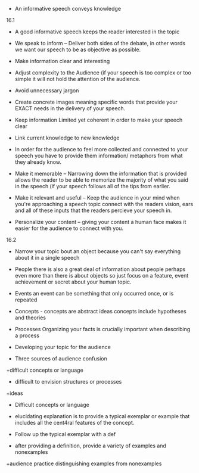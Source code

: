 -   An informative speech conveys knowledge 
    

16.1 

-   A good informative speech keeps the reader interested in the topic 
    
-   We speak to inform – Deliver both sides of the debate, in other words we want our speech to be as objective as possible. 
    
-   Make information clear and interesting 
    
-   Adjust complexity to the Audience (if your speech is too complex or too simple it will not hold the attention of the audience. 
    
-   Avoid unnecessary jargon 
    
-   Create concrete images meaning specific words that provide your EXACT needs in the delivery of your speech. 
    
-   Keep information Limited yet coherent in order to make your speech clear 
    
-   Link current knowledge to new knowledge 
    
-   In order for the audience to feel more collected and connected to your speech you have to provide them information/ metaphors from what they already know. 
    
-   Make it memorable – Narrowing down the information that is provided allows the reader to be able to memorize the majority of what you said in the speech (if your speech follows all of the tips from earlier. 
    
-   Make it relevant and useful – Keep the audience in your mind when you're approaching a speech topic connect with the readers vision, ears and all of these inputs that the readers percieve your speech in. 
    
-   Personalize your content – giving your content a human face makes it easier for the audience to connect with you. 
    

16.2 

-   Narrow your topic bout an object because you can't say everything about it in a single speech 
    
-   People there is also a great deal of information about people perhaps even more than there is about objects so just focus on a feature, event achievement or secret about your human topic. 
    
-   Events an event can be something that only occurred once, or is repeated 
    
-   Concepts - concepts are abstract ideas concepts include hypotheses and theories 
    
-   Processes Organizing your facts is crucially important when describing a process 
    
-   Developing your topic for the audience 
    
-   Three sources of audience confusion 
    

+difficult concepts or language 

+ difficult to envision structures or processes 

+ideas 

-   Difficult concepts or language  
    

+ elucidating explanation is to provide a typical exemplar or example that includes all the cent4ral features of the concept.  

+ Follow up the typical exemplar with a def 

+ after providing a definition, provide a variety of examples and nonexamples 

+audience practice distinguishing examples from nonexamples